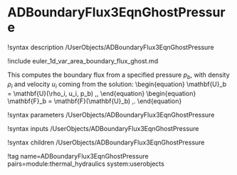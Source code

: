 # ADBoundaryFlux3EqnGhostPressure

!syntax description /UserObjects/ADBoundaryFlux3EqnGhostPressure

!include euler_1d_var_area_boundary_flux_ghost.md

This computes the boundary flux from a specified pressure $p_b$, with density
$\rho_i$ and velocity $u_i$ coming from the solution:
\begin{equation}
  \mathbf{U}_b = \mathbf{U}(\rho_i, u_i, p_b) \,,
\end{equation}
\begin{equation}
  \mathbf{F}_b = \mathbf{F}(\mathbf{U}_b) \,.
\end{equation}

!syntax parameters /UserObjects/ADBoundaryFlux3EqnGhostPressure

!syntax inputs /UserObjects/ADBoundaryFlux3EqnGhostPressure

!syntax children /UserObjects/ADBoundaryFlux3EqnGhostPressure

!tag name=ADBoundaryFlux3EqnGhostPressure pairs=module:thermal_hydraulics system:userobjects
